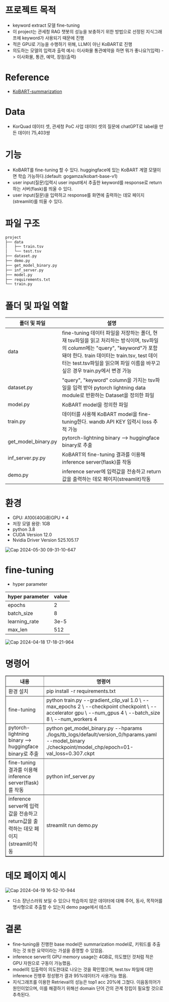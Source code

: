 # 프로젝트 목적

- keyword extract 모델 fine-tuning
- 이 project는 관세청 RAG 챗봇의 성능을 보충하기 위한 방법으로 선정된 지식그래프에 keyword가 사용되기 때문에 진행
- 적은 GPU로 기능을 수행하기 위해, LLM이 아닌 KoBART로 진행
- 의도하는 모델의 입력과 출력 예시: 이사화물 통관예약을 하면 뭐가 좋나요?(입력) -> 이사화물, 통관, 예약, 장점(출력)

# Reference

- [KoBART-summarization](https://github.com/seujung/KoBART-summarization)

# Data

- KorQuad 데이터 셋, 관세청 PoC 사업 데이터 셋의 질문에 chatGPT로 label을 만든 데이터 75,403쌍

# 기능

- KoBART를 fine-tuning 할 수 있다. huggingface에 있는 KoBART 계열 모델이면 학습 가능하다.(default: gogamza/kobart-base-v1)
- user input(질문)입력시 user input에서 추출한 keyword를 response로 return하는 서버(flask)를 띄울 수 있다.
- user input(질문)을 입력하고 response를 화면에 출력하는 데모 페이지(streamlit)를 띄울 수 있다.

# 파일 구조
```sh
project
├── data
│   ├── train.tsv
│   └── test.tsv
├── dataset.py
├── demo.py
├── get_model_binary.py
├── inf_server.py
├── model.py
├── requirements.txt
└── train.py
```

# 폴더 및 파일 역할
| 폴더 및 파일 | 설명 |
|------|--------|
|data|fine-tuning 데이터 파일을 저장하는 폴더, 현재 tsv파일을 읽고 처리하는 방식이며, tsv파일의 column에는 "query", "keyword"가 포함돼야 한다. train 데이터는 train.tsv, test 데이터는 test.tsv파일을 읽으며 파일 이름을 바꾸고 싶은 경우 train.py에서 변경 가능|
|dataset.py|"query", "keyword" column을 가지는 tsv파일을 입력 받아 pytorch lightning data module로 반환하는 Dataset을 정의한 파일|
|model.py|KoBART model을 정의한 파일|
|train.py|데이터를 사용해 KoBART model을 fine-tuning한다. wandb API KEY 입력시 loss 추적 가능|
|get_model_binary.py|pytorch-lightning binary --> huggingface binary로 추출|
|inf_server.py.py|KoBART의 fine-tuning 결과를 이용해 inference server(flask)를 작동|
|demo.py|inference server에 입력값을 전송하고 return값을 출력하는 데모 페이지(streamlit)작동|


# 환경
- GPU: A100(40GiB)GPU * 4
- 저장 모델 용량: 1GB
- python 3.8
- CUDA Version 12.0
- Nvidia Driver Version 525.105.17
  
![Cap 2024-05-30 09-31-10-647](https://github.com/privateInt/RAG-chatbot/assets/95892797/72d2fe19-8af6-4dc0-993e-9b6c958173d7)

# fine-tuning
- hyper parameter
  
| hyper parameter | value |
|------|--------|
|epochs|2|
|batch_size|8|
|learning_rate|3e-5|
|max_len|512|

![Cap 2024-04-18 17-18-21-964](https://github.com/user-attachments/assets/71532de2-30ba-4357-b75a-783d7b59c795)


# 명령어

<table border="1">
  <tr>
    <th>내용</th>
    <th>명령어</th>
  </tr>
  <tr>
    <td>환경 설치</td>
    <td>pip install -r requirements.txt</td>
  </tr>
  <tr>
    <td>fine-tuning</td>
    <td>python train.py --gradient_clip_val 1.0 \
                --max_epochs 2 \
                --checkpoint checkpoint \
                --accelerator gpu \
                --num_gpus 4 \
                --batch_size 8 \
                --num_workers 4</td>
  </tr>
  <tr>
    <td>pytorch-lightning binary --> huggingface binary로 추출</td>
    <td>python get_model_binary.py --hparams ./logs/tb_logs/default/version_0/hparams.yaml --model_binary ./checkpoint/model_chp/epoch=01-val_loss=0.307.ckpt</td>
  </tr>
  <tr>
    <td>fine-tuning 결과를 이용해 inference server(flask)를 작동</td>
    <td>python inf_server.py</td>
  </tr>
  <tr>
    <td>inference server에 입력값을 전송하고 return값을 출력하는 데모 페이지(streamlit)작동</td>
    <td>streamlit run demo.py</td>
  </tr>
  
</table>

# 데모 페이지 예시

![Cap 2024-04-19 16-52-10-944](https://github.com/user-attachments/assets/28ea04a7-78d6-4c26-a55d-32f9028fa0f8)
- 다소 장난스러워 보일 수 있으나 학습하지 않은 데이터에 대해 주어, 동사, 목적어를 명사형으로 추출할 수 있는지 demo page에서 테스트

# 결론
- fine-tuning을 진행한 base model은 summarization model로, 키워드를 추출하는 것 또한 요약이라는 가설을 증명할 수 있었음.
- inference server의 GPU memory usage는 4GB로, 의도했던 것처럼 적은 GPU 자원으로 구동이 가능했음.
- model의 입출력이 의도한대로 나오는 것을 확인했으며, test.tsv 파일에 대한 inference 진행후 정성평가 결과 95%데이터가 사용가능 했음.
- 지식그래프를 이용한 Retrieval의 성능은 top1 acc 20%에 그쳤다. 이음동의어가 원인이었으며, 이를 해결하기 위해선 domain 단어 간의 관계 정립이 필요할 것으로 추측된다.
